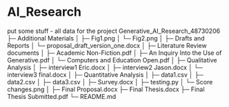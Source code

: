# AI_Research

put some stuff - all data for the project
Generative_AI_Research_48730206
├─ Additional Materials
│   ├─ Fig1.png
│   └─ Fig2.png
│
├─ Drafts and Reports
│   └─ proposal_draft_version_one.docx
│
├─ Literature Review documents
│   ├─ Academic Non-Fiction.pdf
│   ├─ An Inquiry Into the Use of Generative.pdf
│   └─ Computers and Education Open.pdf
│
├─ Qualitative Analysis
│   ├─ interview1 Eric.docx
│   ├─ interview2 Jason.docx
│   └─ interview3 final.docx
│
├─ Quantitative Analysis
│   ├─ data1.csv
│   ├─ data2.csv
│   ├─ data3.csv
│   ├─ Survey.docx
│   ├─ testing.py
│   └─ Score changes.png
│
├─ Final Proposal.docx
├─ Final Thesis.docx
├─ Final Thesis Submitted.pdf
└─ README.md
